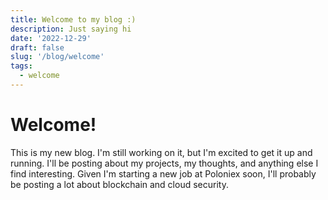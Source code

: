 ```yaml
---
title: Welcome to my blog :)
description: Just saying hi
date: '2022-12-29'
draft: false
slug: '/blog/welcome'
tags:
  - welcome
---
```


# Welcome!

This is my new blog. I'm still working on it, but I'm excited to get it up and running. I'll be posting about my projects, my thoughts, and anything else I find interesting. Given I'm starting a new job at Poloniex soon, I'll probably be posting a lot about blockchain and cloud security.

